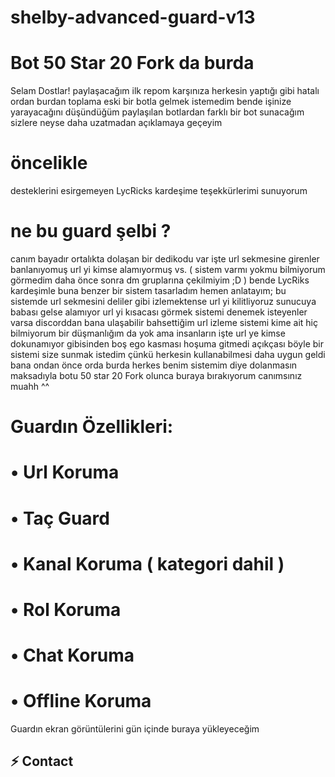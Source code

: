 # shelby-advanced-guard-v13

# Bot 50 Star 20 Fork da burda

Selam Dostlar! paylaşacağım ilk repom karşınıza herkesin yaptığı gibi hatalı ordan burdan toplama eski bir botla gelmek istemedim bende işinize yarayacağını düşündüğüm paylaşılan botlardan farklı bir bot sunacağım sizlere neyse daha uzatmadan açıklamaya geçeyim

# öncelikle

desteklerini esirgemeyen LycRicks kardeşime teşekkürlerimi sunuyorum

# ne bu guard şelbi ?

canım bayadır ortalıkta dolaşan bir dedikodu var işte url sekmesine girenler banlanıyomuş url yi kimse alamıyormuş vs. ( sistem varmı yokmu bilmiyorum görmedim daha önce sonra dm gruplarına çekilmiyim ;D ) bende LycRiks kardeşimle buna benzer bir sistem tasarladım hemen anlatayım; bu sistemde url sekmesini deliler gibi izlemektense url yi kilitliyoruz sunucuya babası gelse alamıyor url yi kısacası görmek sistemi denemek isteyenler varsa discorddan bana ulaşabilir bahsettiğim url izleme sistemi kime ait hiç bilmiyorum bir düşmanlığım da yok ama insanların işte url ye kimse dokunamıyor gibisinden boş ego kasması hoşuma gitmedi açıkçası böyle bir sistemi size sunmak istedim çünkü herkesin kullanabilmesi daha uygun geldi bana  ondan önce orda burda herkes benim sistemim diye dolanmasın maksadıyla botu 50 star 20 Fork olunca buraya bırakıyorum canımsınız muahh ^^ 

# Guardın Özellikleri:

# • Url Koruma

# • Taç Guard

# • Kanal Koruma ( kategori dahil )

# • Rol Koruma

# • Chat Koruma

# • Offline Koruma

Guardın ekran görüntülerini gün içinde buraya yükleyeceğim 

## ⚡ Contact

